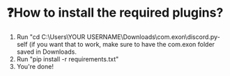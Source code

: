 # ❓How to install the required plugins?
1. Run "cd C:\Users\YOUR USERNAME\Downloads\com.exon\discord.py-self (if you want that to work, make sure to have the com.exon folder saved in Downloads.
2. Run "pip install -r requirements.txt"
3. You're done!


